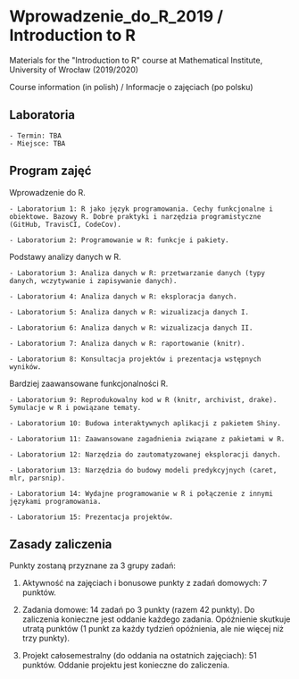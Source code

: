 # Wprowadzenie_do_R_2019 / Introduction to R

Materials for the "Introduction to R" course at Mathematical Institute, University of Wrocław (2019/2020)

Course information (in polish) / Informacje o zajęciach (po polsku)

## Laboratoria

    - Termin: TBA
    - Miejsce: TBA
    
## Program zajęć    

Wprowadzenie do R.

    - Laboratorium 1: R jako język programowania. Cechy funkcjonalne i obiektowe. Bazowy R. Dobre praktyki i narzędzia programistyczne (GitHub, TravisCI, CodeCov).
    
    - Laboratorium 2: Programowanie w R: funkcje i pakiety.
    
Podstawy analizy danych w R.
    
    - Laboratorium 3: Analiza danych w R: przetwarzanie danych (typy danych, wczytywanie i zapisywanie danych).
    
    - Laboratorium 4: Analiza danych w R: eksploracja danych.
    
    - Laboratorium 5: Analiza danych w R: wizualizacja danych I.
    
    - Laboratorium 6: Analiza danych w R: wizualizacja danych II.
    
    - Laboratorium 7: Analiza danych w R: raportowanie (knitr).
    
    - Laboratorium 8: Konsultacja projektów i prezentacja wstępnych wyników.
    
Bardziej zaawansowane funkcjonalności R.
    
    - Laboratorium 9: Reprodukowalny kod w R (knitr, archivist, drake). Symulacje w R i powiązane tematy.
    
    - Laboratorium 10: Budowa interaktywnych aplikacji z pakietem Shiny.  
    
    - Laboratorium 11: Zaawansowane zagadnienia związane z pakietami w R.
    
    - Laboratorium 12: Narzędzia do zautomatyzowanej eksploracji danych.
    
    - Laboratorium 13: Narzędzia do budowy modeli predykcyjnych (caret, mlr, parsnip).
    
    - Laboratorium 14: Wydajne programowanie w R i połączenie z innymi językami programowania.
    
    - Laboratorium 15: Prezentacja projektów.
    
## Zasady zaliczenia

Punkty zostaną przyznane za 3 grupy zadań:

1. Aktywność na zajęciach i bonusowe punkty z zadań domowych: 7 punktów.

2. Zadania domowe: 14 zadań po 3 punkty (razem 42 punkty). Do zaliczenia konieczne jest oddanie każdego zadania. 
   Opóźnienie skutkuje utratą punktów (1 punkt za każdy tydzień opóźnienia, ale nie więcej niż trzy punkty).

3. Projekt całosemestralny (do oddania na ostatnich zajęciach): 51 punktów. Oddanie projektu jest konieczne do zaliczenia.
